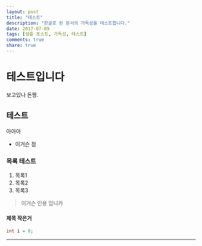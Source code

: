 ```yaml
---
layout: post
title: "테스트"
description: "한글로 된 문서의 가독성을 테스트합니다."
date: 2017-07-09
tags: [샘플 포스트, 가독성, 테스트]
comments: true
share: true
---
```


# 테스트입니다

보고있나 돈짱.

## 테스트

아아아
* 이거슨 점

### 목록 테스트
1. 목록1
2. 목록2
3. 목록3

> 이거슨 인용 입니카

#### 제목 작은거

```csharp
int i = 0;
```
--- 
